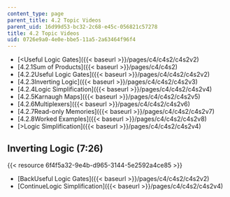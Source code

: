 ```yaml
---
content_type: page
parent_title: 4.2 Topic Videos
parent_uid: 16d99d53-bc32-2c68-e45c-056821c57278
title: 4.2 Topic Videos
uid: 0726e9a0-4e0e-bbe5-11a5-2a63464f96f4
---
```


*   [<Useful Logic Gates]({{< baseurl >}}/pages/c4/c4s2/c4s2v2)
*   [4.2.1Sum of Products]({{< baseurl >}}/pages/c4/c4s2)
*   [4.2.2Useful Logic Gates]({{< baseurl >}}/pages/c4/c4s2/c4s2v2)
*   [4.2.3Inverting Logic]({{< baseurl >}}/pages/c4/c4s2/c4s2v3)
*   [4.2.4Logic Simplification]({{< baseurl >}}/pages/c4/c4s2/c4s2v4)
*   [4.2.5Karnaugh Maps]({{< baseurl >}}/pages/c4/c4s2/c4s2v5)
*   [4.2.6Multiplexers]({{< baseurl >}}/pages/c4/c4s2/c4s2v6)
*   [4.2.7Read-only Memories]({{< baseurl >}}/pages/c4/c4s2/c4s2v7)
*   [4.2.8Worked Examples]({{< baseurl >}}/pages/c4/c4s2/c4s2v8)
*   [\>Logic Simplification]({{< baseurl >}}/pages/c4/c4s2/c4s2v4)

Inverting Logic (7:26)
----------------------

{{< resource 6f4f5a32-9e4b-d965-3144-5e2592a4ce85 >}}

*   [BackUseful Logic Gates]({{< baseurl >}}/pages/c4/c4s2/c4s2v2)
*   [ContinueLogic Simplification]({{< baseurl >}}/pages/c4/c4s2/c4s2v4)